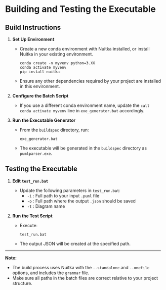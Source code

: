 # Building and Testing the Executable

## Build Instructions

1. **Set Up Environment**
   - Create a new conda environment with Nuitka installed, or install Nuitka in your existing environment.
     ```
     conda create -n myvenv python=3.XX
     conda activate myvenv
     pip install nuitka
     ```
   - Ensure any other dependencies required by your project are installed in this environment.

2. **Configure the Batch Script**
   - If you use a different conda environment name, update the `call conda activate myvenv` line in `exe_generator.bat` accordingly.

3. **Run the Executable Generator**
   - From the `buildspec` directory, run:
     ```
     exe_generator.bat
     ```
   - The executable will be generated in the `buildspec` directory as `pumlparser.exe`.

## Testing the Executable

1. **Edit `test_run.bat`**
   - Update the following parameters in `test_run.bat`:
     - `-i` : Full path to your input `.puml` file
     - `-o` : Full path where the output `.json` should be saved
     - `-t` : Diagram name

2. **Run the Test Script**
   - Execute:
     ```
     test_run.bat
     ```
   - The output JSON will be created at the specified path.

---
**Note:**  
- The build process uses Nuitka with the `--standalone` and `--onefile` options, and includes the `grammar` file.
- Make sure all paths in the batch files are correct relative to your project structure.